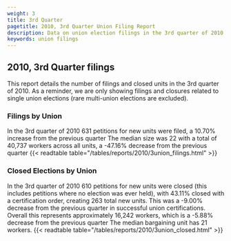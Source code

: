 ```yaml
---
weight: 3
title: 3rd Quarter
pagetitle: 2010, 3rd Quarter Union Filing Report
description: Data on union election filings in the 3rd quarter of 2010
keywords: union filings
---
```


## 2010, 3rd Quarter filings

This report details the number of filings and closed units in the 3rd quarter of 2010. As a reminder, we are only showing filings and closures related to single union elections (rare multi-union elections are excluded).

### Filings by Union
In the 3rd quarter of 2010 631 petitions for new units were filed, a 10.70% increase from the previous quarter The median size was 22 with a total of 40,737 workers across all units, a -47.16% decrease from the previous quarter
{{< readtable table="/tables/reports/2010/3union_filings.html" >}}

### Closed Elections by Union
In the 3rd quarter of 2010 610 petitions for new units were closed (this includes petitions where no election was ever held), with 43.11% closed with a certification order, creating 263 total new units. This was a -9.00% decrease from the previous quarter in successful union certifications. Overall this represents approximately 16,242 workers, which is a -5.88% decrease from the previous quarter The median bargaining unit has 21 workers.
{{< readtable table="/tables/reports/2010/3union_closed.html" >}}
